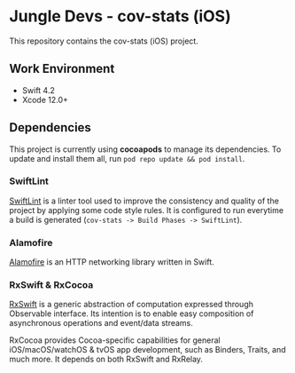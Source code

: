 # Jungle Devs - cov-stats (iOS)

This repository contains the cov-stats (iOS) project.

## Work Environment

- Swift 4.2
- Xcode 12.0+

## Dependencies

This project is currently using **cocoapods** to manage its dependencies. To update and install them all, run `pod repo update && pod install`.

### SwiftLint

[SwiftLint](https://github.com/realm/SwiftLint) is a linter tool used to improve the consistency and quality of the project by applying some code style rules. It is configured to run everytime a build is generated (`cov-stats -> Build Phases -> SwiftLint`).

### Alamofire

[Alamofire](https://github.com/Alamofire/Alamofire) is an HTTP networking library written in Swift.

### RxSwift & RxCocoa

[RxSwift](https://github.com/ReactiveX/RxSwift) is a generic abstraction of computation expressed through Observable<Element> interface. Its intention is to enable easy composition of asynchronous operations and event/data streams.

RxCocoa provides Cocoa-specific capabilities for general iOS/macOS/watchOS & tvOS app development, such as Binders, Traits, and much more. It depends on both RxSwift and RxRelay.
